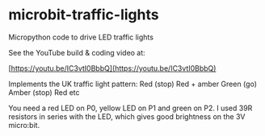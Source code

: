 # microbit-traffic-lights
Micropython code to drive LED traffic lights

See the YouTube build & coding video at: 

[https://youtu.be/IC3vtI0BbbQ](https://youtu.be/IC3vtI0BbbQ)

Implements the UK traffic light pattern:
  Red (stop)
  Red + amber
  Green (go)
  Amber (stop)
  Red   etc
  
You need a red LED on P0, yellow LED on P1 and green on P2. I used 39R resistors in series with the LED,
which gives good brightness on the 3V micro:bit.
